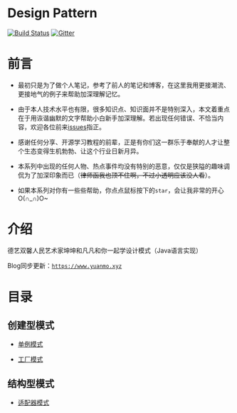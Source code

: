 # Design Pattern

[![Build Status](https://travis-ci.org/Matthew-Han/java-design-pattern.svg?branch=master)](https://travis-ci.org/Matthew-Han/java-design-pattern)
[![Gitter](https://badges.gitter.im/情感交流地带/community.svg)](https://gitter.im/情感交流地带/community?utm_source=badge&utm_medium=badge&utm_campaign=pr-badge)

# 前言

-	最初只是为了做个人笔记，参考了前人的笔记和博客，在这里我用更接潮流、更接地气的例子来帮助加深理解记忆。

-	由于本人技术水平也有限，很多知识点、知识面并不是特别深入，本文着重点在于用诙谐幽默的文字帮助小白新手加深理解。若出现任何错误、不恰当内容，欢迎各位前来[issues](https://github.com/Matthew-Han/java-design-pattern/issues)指正。

-	感谢任何分享、开源学习教程的前辈，正是有你们这一群乐于奉献的人才让整个生态变得生机勃勃、让这个行业日新月异。

-   本系列中出现的任何人物、热点事件均没有特别的恶意，仅仅是狭隘的趣味调侃为了加深印象而已（~~律师函我也顶不住啊，不过小透明应该没人看~~）。

-   如果本系列对你有一些些帮助，你点点鼠标按下的`star`，会让我非常的开心O(∩_∩)O~

# 介绍

德艺双馨人民艺术家坤坤和凡凡和你一起学设计模式（Java语言实现）

Blog同步更新：[`https://www.yuanmo.xyz`](https://www.yuanmo.xyz)

# 目录

## 创建型模式

- [单例模式](https://github.com/Matthew-Han/java-design-pattern/tree/master/singleton)

- [工厂模式](https://github.com/Matthew-Han/java-design-pattern/tree/master/factory)

## 结构型模式

- [适配器模式](https://github.com/Matthew-Han/java-design-pattern/tree/master/adapter)


